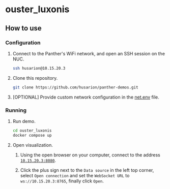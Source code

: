 # ouster_luxonis

## How to use

### Configuration

1. Connect to the Panther's WiFi network, and open an SSH session on the NUC.
  
    ```bash
    ssh husarion@10.15.20.3
    ```

1. Clone this repository.

    ```bash
    git clone https://github.com/husarion/panther-demos.git
    ```

1. [OPTIONAL] Provide custom network configuration in the [net.env](../net.env) file.

### Running

1. Run demo.

    ```bash
    cd ouster_luxonis
    docker compose up
    ```

1. Open visualization.

   1. Using the open browser on your computer, connect to the address [`10.15.20.3:8080`](http://10.15.20.3:8080/).

   1. Click the plus sign next to the `Data source` in the left top corner, select `Open connection` and set the `WebSocket URL` to `ws://10.15.20.3:8765`, finally click `Open`.
